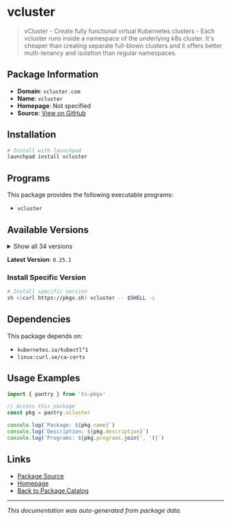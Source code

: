 # vcluster

> vCluster - Create fully functional virtual Kubernetes clusters - Each vcluster runs inside a namespace of the underlying k8s cluster. It's cheaper than creating separate full-blown clusters and it offers better multi-tenancy and isolation than regular namespaces.

## Package Information

- **Domain**: `vcluster.com`
- **Name**: `vcluster`
- **Homepage**: Not specified
- **Source**: [View on GitHub](https://github.com/pkgxdev/pantry/tree/main/projects/vcluster.com/package.yml)

## Installation

```bash
# Install with launchpad
launchpad install vcluster
```

## Programs

This package provides the following executable programs:

- `vcluster`

## Available Versions

<details>
<summary>Show all 34 versions</summary>

- `0.25.1`, `0.25.0`, `0.24.1`, `0.24.0`, `0.23.2`
- `0.23.1`, `0.23.0`, `0.22.6`, `0.22.5`, `0.22.4`
- `0.22.3`, `0.22.2`, `0.22.1`, `0.22.0`, `0.21.6`
- `0.21.5`, `0.21.4`, `0.21.3`, `0.21.2`, `0.21.1`
- `0.21.0`, `0.20.6`, `0.20.5`, `0.20.4`, `0.20.3`
- `0.20.2`, `0.20.1`, `0.20.0`, `0.19.9`, `0.19.8`
- `0.19.7`, `0.19.6`, `0.19.5`, `0.19.4`

</details>

**Latest Version**: `0.25.1`

### Install Specific Version

```bash
# Install specific version
sh <(curl https://pkgx.sh) vcluster -- $SHELL -i
```

## Dependencies

This package depends on:

- `kubernetes.io/kubectl^1`
- `linux:curl.se/ca-certs`

## Usage Examples

```typescript
import { pantry } from 'ts-pkgx'

// Access this package
const pkg = pantry.vcluster

console.log(`Package: ${pkg.name}`)
console.log(`Description: ${pkg.description}`)
console.log(`Programs: ${pkg.programs.join(', ')}`)
```

## Links

- [Package Source](https://github.com/pkgxdev/pantry/tree/main/projects/vcluster.com/package.yml)
- [Homepage](#)
- [Back to Package Catalog](../package-catalog.md)

---

*This documentation was auto-generated from package data.*
